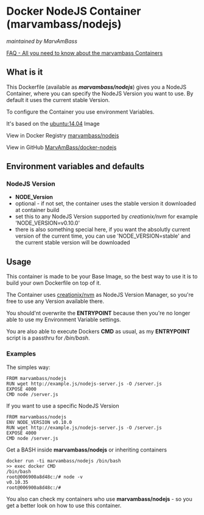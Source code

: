# Docker NodeJS Container (marvambass/nodejs)
_maintained by MarvAmBass_

[FAQ - All you need to know about the marvambass Containers](http://marvin.im/posts/IT/Docker/marvambass/FAQ__All_you_need_to_know_about_the_marvambass_Containers.html)

## What is it

This Dockerfile (available as ___marvambass/nodejs___) gives you a NodeJS Container, where you can specify the NodeJS Version you want to use.
By default it uses the current stable Version.

To configure the Container you use environment Variables.

It's based on the [ubuntu:14.04](https://registry.hub.docker.com/_/ubuntu/) Image

View in Docker Registry [marvambass/nodejs](https://registry.hub.docker.com/u/marvambass/nodejs/)

View in GitHub [MarvAmBass/docker-nodejs](https://github.com/MarvAmBass/docker-nodejs)

## Environment variables and defaults

### NodeJS Version

* __NODE\_Version__
 * optional - if not set, the container uses the stable version it downloaded at container build
 * set this to any NodeJS Version supported by _creationix/nvm_ for example 'NODE_VERSION=v0.10.0'
 * there is also something special here, if you want the absolutly current version of the current time, you can use 'NODE_VERSION=stable' and the current stable version will be downloaded
 
## Usage

This container is made to be your Base Image, so the best way to use it is to build your own Dockerfile on top of it.

The Container uses [creationix/nvm](https://github.com/creationix/nvm) as NodeJS Version Manager, so you're free to use any Version available there.

You should'nt overwrite the __ENTRYPOINT__ because then you're no longer able to use my Environment Variable settings.

You are also able to execute Dockers __CMD__ as usual, as my __ENTRYPOINT__ script is a passthru for _/bin/bash_.

### Examples

The simples way:

    FROM marvambass/nodejs
    RUN wget http://example.js/nodejs-server.js -O /server.js
    EXPOSE 4000
    CMD node /server.js

If you want to use a specific NodeJS Version

    FROM marvambass/nodejs
    ENV NODE_VERSION v0.10.0
    RUN wget http://example.js/nodejs-server.js -O /server.js
    EXPOSE 4000
    CMD node /server.js

Get a BASH inside __marvambass/nodejs__ or inheriting containers

    docker run -ti marvambass/nodejs /bin/bash
    >> exec docker CMD
    /bin/bash
    root@006900a8d48c:/# node -v
    v0.10.35
    root@006900a8d48c:/# 

You also can check my containers who use __marvambass/nodejs__ - so you get a better look on how to use this container.
